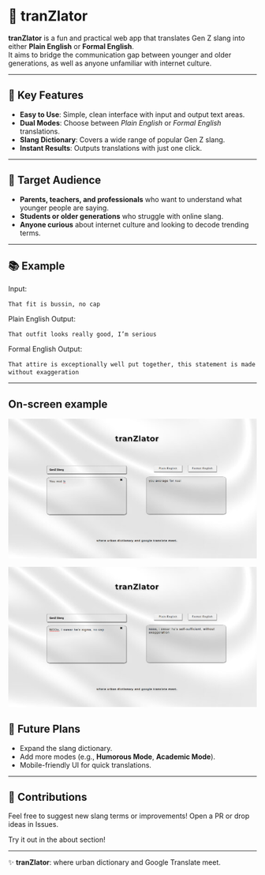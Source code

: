 # 📝 tranZlator

**tranZlator** is a fun and practical web app that translates Gen Z slang into either **Plain English** or **Formal English**.  
It aims to bridge the communication gap between younger and older generations, as well as anyone unfamiliar with internet culture.

---

## 🌟 Key Features
- **Easy to Use**: Simple, clean interface with input and output text areas.  
- **Dual Modes**: Choose between _Plain English_ or _Formal English_ translations.  
- **Slang Dictionary**: Covers a wide range of popular Gen Z slang.  
- **Instant Results**: Outputs translations with just one click.  

---

## 🎯 Target Audience
- **Parents, teachers, and professionals** who want to understand what younger people are saying.  
- **Students or older generations** who struggle with online slang.  
- **Anyone curious** about internet culture and looking to decode trending terms.  

---

## 📚 Example
Input:  
```
That fit is bussin, no cap
```

Plain English Output:  
```
That outfit looks really good, I’m serious
```

Formal English Output:  
```
That attire is exceptionally well put together, this statement is made without exaggeration
```

---

## On-screen example

![ex1](assets/Screenshot%202025-08-21%20161921.png)

![ex2](assets/Screenshot%202025-08-21%20162001.png)

## 🚀 Future Plans
- Expand the slang dictionary.  
- Add more modes (e.g., **Humorous Mode**, **Academic Mode**).  
- Mobile-friendly UI for quick translations.  

---

## 🤝 Contributions
Feel free to suggest new slang terms or improvements! Open a PR or drop ideas in Issues.

Try it out in the about section!

---
✨ **tranZlator**: where urban dictionary and Google Translate meet.
